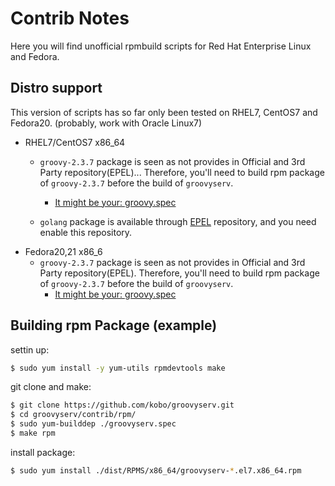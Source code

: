# Contrib Notes

Here you will find unofficial rpmbuild scripts for Red Hat Enterprise Linux and Fedora.

## Distro support

This version of scripts has so far only been tested on RHEL7, CentOS7 and Fedora20. (probably, work with Oracle Linux7)

- RHEL7/CentOS7 x86_64
    - `groovy-2.3.7` package is seen as not provides in Official and 3rd Party repository(EPEL)... Therefore, you'll need to build rpm package of `groovy-2.3.7` before the build of `groovyserv`.
        - [It might be your: groovy.spec](https://gist.github.com/kazuhisya/1064519)


    - `golang` package is available through [EPEL](http://fedoraproject.org/wiki/EPEL) repository, and you need enable this repository.
- Fedora20,21 x86_6 
    - `groovy-2.3.7` package is seen as not provides in Official and 3rd Party repository(EPEL). Therefore, you'll need to build rpm package of `groovy-2.3.7` before the build of `groovyserv`.
        - [It might be your: groovy.spec](https://gist.github.com/kazuhisya/1064519)

## Building rpm Package (example)

settin up:

```bash
$ sudo yum install -y yum-utils rpmdevtools make
```

git clone and make:

```bash
$ git clone https://github.com/kobo/groovyserv.git
$ cd groovyserv/contrib/rpm/
$ sudo yum-builddep ./groovyserv.spec
$ make rpm
```

install package:

```bash
$ sudo yum install ./dist/RPMS/x86_64/groovyserv-*.el7.x86_64.rpm
```
